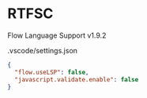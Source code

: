 # RTFSC

Flow Language Support v1.9.2

.vscode/settings.json

```json
{
  "flow.useLSP": false,
  "javascript.validate.enable": false
}

```
